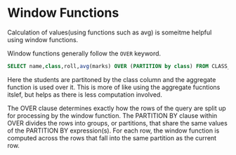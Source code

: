 
# Window Functions

Calculation of values(using functions such as avg) is someitme helpful using window functions.
 
Window functions generally follow the `OVER` keyword. 

```sql
SELECT name,class,roll,avg(marks) OVER (PARTITION by class) FROM CLASS_MARKS;
```

Here the students are partitoned by the class column and the aggregate function is used over it. This is more of like using the aggregate fucntions itslef, but helps as there is less computation involved.

The OVER clause determines exactly how the rows of the query are split up for processing by the window function. The PARTITION BY clause within OVER divides the rows into groups, or partitions, that share the same values of the PARTITION BY expression(s). For each row, the window function is computed across the rows that fall into the same partition as the current row.  
